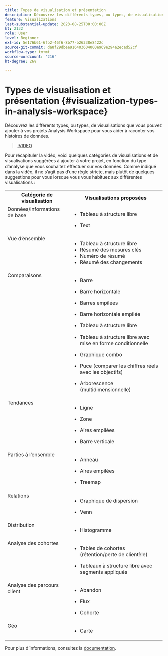 ```yaml
---
title: Types de visualisation et présentation
description: Découvrez les différents types, ou types, de visualisations que vous pouvez ajouter à vos projets Analysis Workspace pour vous aider à raconter vos histoires de données.
feature: Visualizations
last-substantial-update: 2023-08-25T00:00:00Z
kt: 2132
role: User
level: Beginner
exl-id: 5e176b61-6fb2-46f6-8b77-b26338e8422c
source-git-commit: da8f29dbee916403604000e969e294a2ecad52cf
workflow-type: tm+mt
source-wordcount: '216'
ht-degree: 26%

---
```


# Types de visualisation et présentation {#visualization-types-in-analysis-workspace}

Découvrez les différents types, ou types, de visualisations que vous pouvez ajouter à vos projets Analysis Workspace pour vous aider à raconter vos histoires de données.

>[!VIDEO](https://video.tv.adobe.com/v/23994/?quality=12&learn=on)

Pour récapituler la vidéo, voici quelques catégories de visualisations et de visualisations suggérées à ajouter à votre projet, en fonction du type d’analyse que vous souhaitez effectuer sur vos données. Comme indiqué dans la vidéo, il ne s’agit pas d’une règle stricte, mais plutôt de quelques suggestions pour vous lorsque vous vous habituez aux différentes visualisations :

<table style="max-width: 1214px;">
<tr>
    <th>
        Catégorie de visualisation
    </th>
    <th>
        Visualisations proposées
    </th>
</tr>
<tr>
  <td style="vertical-align: top;">Données/informations de base
  </td>

<td style="vertical-align: top;">

* Tableau à structure libre
* Text

  </td>
</tr>
<tr>
  <td style="vertical-align: top;">Vue d’ensemble
  </td>

<td style="vertical-align: top;">

* Tableau à structure libre
* Résumé des mesures clés
* Numéro de résumé
* Résumé des changements

</td>
</tr>
<tr>
  <td style="vertical-align: top;">Comparaisons
  </td>

<td style="vertical-align: top;">

* Barre
* Barre horizontale
* Barres empilées
* Barre horizontale empilée
* Tableau à structure libre
* Tableau à structure libre avec mise en forme conditionnelle
* Graphique combo
* Puce (comparer les chiffres réels avec les objectifs)
* Arborescence (multidimensionnelle)

  </td>
</tr>
<tr>
  <td style="vertical-align: top;">Tendances
  </td>

<td style="vertical-align: top;">

* Ligne
* Zone
* Aires empilées
* Barre verticale

  </td>
</tr>
<tr>
  <td style="vertical-align: top;">Parties à l’ensemble
  </td>

<td style="vertical-align: top;">

* Anneau
* Aires empilées
* Treemap

  </td>
</tr>
<tr>
  <td style="vertical-align: top;">Relations
  </td>

<td style="vertical-align: top;">

* Graphique de dispersion
* Venn

  </td>
</tr>
<tr>
  <td style="vertical-align: top;">Distribution
  </td>

<td style="vertical-align: top;">

* Histogramme

  </td>
</tr>
<tr>
  <td style="vertical-align: top;">Analyse des cohortes
  </td>

<td style="vertical-align: top;">

* Tables de cohortes (rétention/perte de clientèle)
* Tableaux à structure libre avec segments appliqués

  </td>
</tr>
<tr>
  <td style="vertical-align: top;">Analyse des parcours client
  </td>

<td style="vertical-align: top;">

* Abandon
* Flux
* Cohorte

  </td>
</tr>
<tr>
  <td style="vertical-align: top;">Géo
  </td>

<td style="vertical-align: top;">

* Carte

  </td>
</tr>


</table>

Pour plus d’informations, consultez la [documentation](https://experienceleague.adobe.com/docs/analytics/analyze/analysis-workspace/visualizations/freeform-analysis-visualizations.html?lang=fr).
